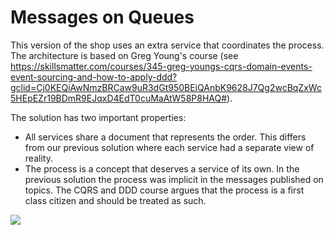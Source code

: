# Messages on Queues

This version of the shop uses an extra service that coordinates the process. The architecture is based on 
Greg Young's course (see https://skillsmatter.com/courses/345-greg-youngs-cqrs-domain-events-event-sourcing-and-how-to-apply-ddd?gclid=Cj0KEQiAwNmzBRCaw9uR3dGt950BEiQAnbK9628J7Qg2wcBqZxWc5HEpEZr19BDmR9EJqxD4EdT0cuMaAtW58P8HAQ#).

The solution has two important properties:
- All services share a document that represents the order. This differs from our previous solution where each service had a separate view of reality. 
- The process is a concept that deserves a service of its own. In the previous solution the process was implicit in the messages
published on topics. The CQRS and DDD course argues that the process is a first class citizen and should be treated as such.

![](https://raw.githubusercontent.com/xebia/microservices-breaking-up-a-monolith/master/src/exercise-queues/domain-meetup-ex3.jpeg)

